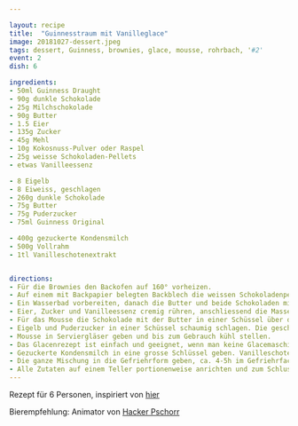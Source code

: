 ```yaml
---

layout: recipe
title:  "Guinnesstraum mit Vanilleglace"
image: 20181027-dessert.jpeg
tags: dessert, Guinness, brownies, glace, mousse, rohrbach, '#2'
event: 2
dish: 6

ingredients:
- 50ml Guinness Draught
- 90g dunkle Schokolade
- 25g Milchschokolade
- 90g Butter
- 1.5 Eier
- 135g Zucker
- 45g Mehl
- 10g Kokosnuss-Pulver oder Raspel
- 25g weisse Schokoladen-Pellets
- etwas Vanilleessenz

- 8 Eigelb
- 8 Eiweiss, geschlagen
- 260g dunkle Schokolade
- 75g Butter
- 75g Puderzucker
- 75ml Guinness Original

- 400g gezuckerte Kondensmilch
- 500g Vollrahm
- 1tl Vanilleschotenextrakt


directions:
- Für die Brownies den Backofen auf 160° vorheizen.
- Auf einem mit Backpapier belegten Backblech die weissen Schokoladenpellets gleichmässig verstreuen.
- Ein Wasserbad vorbereiten, danach die Butter und beide Schokoladen mit dem Guinness in eine Schüssel geben und über dem Wasserbad schmelzen. Sobald die Masse cremig ist vom Wasserbad nehmen und etwas auskühlen lassen.
- Eier, Zucker und Vanilleessenz cremig rühren, anschliessend die Masse in die geschmolzene Schockolade einrühren. Mehl und Kokosnuss-Pulver in 3 Schritten dazugeben und unterheben. Die Masse auf das Backblech geben und gleichmässig verteilen. Bei 106° ca. 20-22 Minuten backen.
- Für das Mousse die Schokolade mit der Butter in einer Schüssel über dem Wasserbad schmelzen, danach das Guinness beifügen und gut verrühren. Sobald alles cremig ist, die Schlüssel vom Wasserbad nehmen und etwas abkühlen lassen.
- Eigelb und Puderzucker in einer Schüssel schaumig schlagen. Die geschmolzene Schokolade dazugeben und gut verrühren (nicht schlagen). Das geschlagene Eiweiss unterheben bis eine gleichmässige Masse entsteht.
- Mousse in Serviergläser geben und bis zum Gebrauch kühl stellen.
- Das Glacenrezept ist einfach und geeignet, wenn man keine Glacemaschine hat. Gefriehrtaugliche Form mit ca. 1.5l Fassungsvermögen zum Vorkühlen in den Tiefkühler legen.
- Gezuckerte Kondensmilch in eine grosse Schlüssel geben. Vanilleschotenextrakt dazugeben und einrühren. In einer zweiten Schlüssel den Rahm richtig steif schlagen und vorsichtig und in Portionen unter die Kondensmilchmischung geben.
- Die ganze Mischung in die Gefriehrform geben, ca. 4-5h im Gefriehrfach kühlen und ca. 5 Minuten vor dem Servieren antauen lassen.
- Alle Zutaten auf einem Teller portionenweise anrichten und zum Schluss mit z.B. Schokoladensauce und Minzenblättern verzieren.
---
```


Rezept für 6 Personen, inspiriert von [hier](https://www.houseofbeer.ch/receipt-category/dessert/)

Bierempfehlung: Animator von [Hacker Pschorr](https://www.hacker-pschorr.de/unsere-biere/animator)